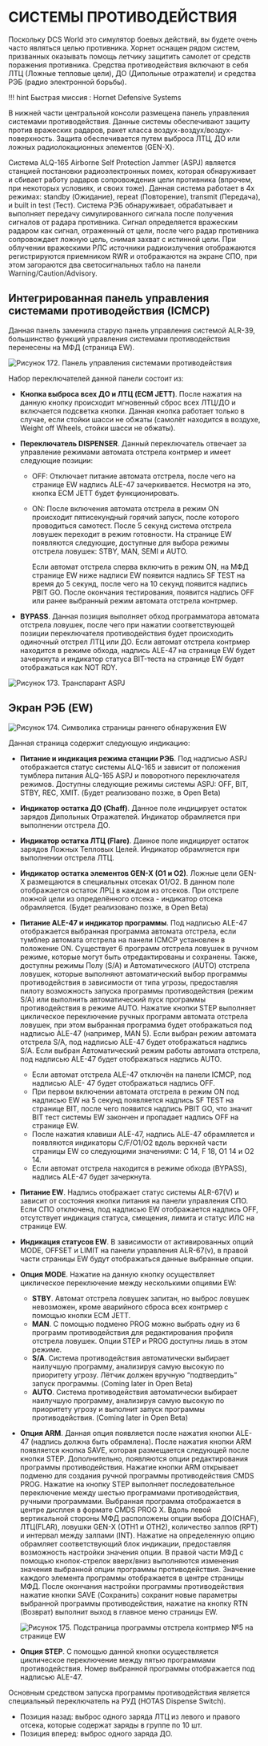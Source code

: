 # СИСТЕМЫ ПРОТИВОДЕЙСТВИЯ

Поскольку DCS World это симулятор боевых действий, вы будете очень часто являться целью
противника. Хорнет оснащен рядом систем, призванных оказывать помощь летчику защитить
самолет от средств поражения противника. Средства противодействия включают в себя ЛТЦ
(Ложные тепловые цели), ДО (Дипольные отражатели) и средства РЭБ (радио электронной
борьбы).

!!! hint
    Быстрая миссия : Hornet Defensive Systems

В нижней части центральной консоли размещена панель управления системами
противодействия. Данные системы обеспечивают защиту против вражеских радаров, ракет
класса воздух-воздух/воздух-поверхность. Защита обеспечивается путем выброса ЛТЦ, ДО или
ложных радиолокационных элементов (GEN-X).

Система ALQ-165 Airborne Self Protection Jammer (ASPJ) является станцией постановки
радиоэлектронных помех, которая обнаруживает и сбивает работу радаров сопровождения цели
противника (впрочем, при некоторых условиях, и своих тоже). Данная система работает в 4х
режимах: standby (Ожидание), repeat (Повторение), transmit (Передача), и built in test (Тест).
Система РЭБ обнаруживает, обрабатывает и выполняет передачу симулированного сигнала
после получения сигналов от радара противника. Сигнал определяется вражеским радаром как
сигнал, отраженный от цели, после чего радар противника сопровождает ложную цель, снимая
захват с истинной цели. При облучении вражескими РЛС источники радиоизлучения
отображаются регистрируются приемником RWR и отображаются на экране СПО, при этом
загораются два светосигнальных табло на панели Warning/Caution/Advisory.

## Интегрированная панель управления системами противодействия (ICMCP)

Данная панель заменила старую панель управления системой ALR-39, большинство функций
управления системами противодействия перенесены на МФД (страница EW).


![Рисунок 172. Панель управления системами противодействия](img/327-1.jpg)

Набор переключателей данной панели состоит из:

- **Кнопка выброса всех ДО и ЛТЦ (ECM JETT)**. После нажатия на данную кнопку
происходит мгновенный сброс всех ЛТЦ/ДО и включается подсветка кнопки. Данная
кнопка работает только в случае, если стойки шасси не обжаты (самолёт находится в
воздухе, Weight off Wheels, стойки шасси не обжаты).
- **Переключатель DISPENSER**. Данный переключатель отвечает за управление режимами
автомата отстрела контрмер и имеет следующие позиции:
    - OFF: Отключает питание автомата отстрела, после чего на странице EW
        надпись ALE-47 зачеркивается. Несмотря на это, кнопка ECM JETT будет
        функционировать.
    - ON: После включения автомата отстрела в режим ON происходит
        пятисекундный горячий запуск, после которого проводиться самотест. После
        5 секунд система отстрела ловушек переходит в режим готовности. На
    странице EW появляются следующие, доступные для выбора режимы
    отстрела ловушек: STBY, MAN, SEMI и AUTO.
    
        Если автомат отстрела сперва включить в режим ON, на МФД
        странице EW ниже надписи EW появится надпись SF TEST на время
        до 5 секунд, после чего на 10 секунд появится надпись PBIT GO.
        После окончания тестирования, появится надпись OFF или ранее
        выбранный режим автомата отстрела контрмер.
        
- **BYPASS**. Данная позиция выполняет обход программатора автомата отстрела
    ловушек, после чего при нажатии соответствующей позиции переключателя
    противодействия будет происходить одиночный отстрел ЛТЦ или ДО. Если
    автомат отстрела контрмер находится в режиме обхода, надпись ALE-47 на
    странице EW будет зачеркнута и индикатор статуса BIT-теста на странице EW
    будет отображаться как NOT RDY.




![Рисунок 173. Транспарант ASPJ](img/328-1.jpg)

## Экран РЭБ (EW)




![Рисунок 174. Символика страницы раннего обнаружения EW](img/329-1.jpg)

Данная страница содержит следующую индикацию:

- **Питание и индикация режима станции РЭБ**. Под надписью ASPJ отображается
        статус системы ALQ-165 и зависит от положения тумблера питания ALQ-165 ASPJ и
        поворотного переключателя режимов. Доступны следующие режимы системы ASPJ:
        OFF, BIT, STBY, REC, XMIT. (Будет реализовано позже, в Open Beta)
- **Индикатор остатка ДО (Chaff)**. Данное поле индицирует остаток зарядов
        Дипольных Отражателей. Индикатор обрамляется при выполнении отстрела ДО.
- **Индикатор остатка ЛТЦ (Flare)**. Данное поле индицирует остаток зарядов Ложных
        Тепловых Целей. Индикатор обрамляется при выполнении отстрела ЛТЦ.
- **Индикатор остатка элементов GEN-X (O1 и O2)**. Ложные цели GEN-X размещаются
        в специальных отсеках O1/O2. В данном поле отображается остаток ЛРЦ в каждом из
        отсеков. При отстреле ложной цели из определённого отсека - индикатор отсека
        обрамляется. (Будет реализовано позже, в Open Beta)
- **Питание ALE-47 и индикатор программы**. Под надписью ALE-47 отображается
        выбранная программа автомата отстрела, если тумблер автомата отстрела на панели
        ICMCP установлен в положение ON. Существует 6 программ отстрела ловушек в ручном
        режиме, которые могут быть отредактированы и сохранены. Также, доступны режимы
        Полу (S/A) и Автоматического (AUTO) отстрела ловушек, которые выполняют
    автоматический выбор программы противодействия в зависимости от типа угрозы,
    предоставляя пилоту возможность запуска программы противодействия (режим S/A)
    или выполнить автоматический пуск программы противодействия в режиме AUTO.
    Нажатие кнопки STEP выполняет циклическое переключение ручных программ
    автомата отстрела ловушек, при этом выбранная программа будет отображаться под
    надписью ALE-47 (например, MAN 5). Если выбран режим автомата отстрела S/A, под
    надписью ALE-47 будет отображаться надпись S/A. Если выбран Автоматический
    режим работы автомата отстрела, под надписью ALE-47 будет отображаться надпись
    AUTO.
    - Если автомат отстрела ALE-47 отключён на панели ICMCP, под надписью ALE-
             47 будет отображаться надпись OFF.
    - При первом включении автомата отстрела в режим ON под надписью EW на
             5 секунд появляется надпись SF TEST на странице BIT, после чего появится
             надпись PBIT GO, что значит BIT тест системы EW закончен и пропадает
             надпись OFF на странице EW.
    - После нажатия клавиши ALE-47, надпись ALE-47 обрамляется и появляются
             индикаторы C/F/O1/O2 вдоль верхней части страницы EW со следующими
             значениями: C 14, F 18, O1 14 и O2 14.
    - Если автомат отстрела находится в режиме обхода (BYPASS), надпись ALE-47
             будет зачеркнута.
- **Питание EW**. Надпись отображает статус системы ALR-67(V) и зависит от состояния
    кнопки питания на панели управления СПО. Если СПО отключена, под надписью EW
    отображается надпись OFF, отсутствует индикация статуса, смещения, лимита и статус
    ИЛС на странице EW.
- **Индикация статусов EW**. В зависимости от активированных опций MODE, OFFSET и
    LIMIT на панели управления ALR-67(v), в правой части страницы EW будут
    отображаться данные выбранные опции.
- **Опция MODE**. Нажатие на данную кнопку осуществляет циклическое переключение
    между несколькими опциями EW:
    - **STBY**. Автомат отстрела ловушек запитан, но выброс ловушек невозможен,
            кроме аварийного сброса всех контрмер с помощью кнопки ECM JETT.
    - **MAN**. С помощью подменю PROG можно выбрать одну из 6 программ
            противодействия для редактирования профиля отстрела ловушек. Опции
            STEP и PROG доступны лишь в этом режиме.
    - **S/A**. Система противодействия автоматически выбирает наилучшую
            программу, анализируя самую высокую по приоритету угрозу. Лётчик должен
            вручную “подтвердить” запуск программы. (Coming later in Open Beta)
    - **AUTO**. Система противодействия автоматически выбирает наилучшую
            программу, анализируя самую высокую по приоритету угрозу и выполнит
            запуск программы противодействия. (Coming later in Open Beta)
- **Опция ARM**. Данная опция появляется после нажатия кнопки ALE-47 (надпись должна
    быть обрамлена). После нажатия кнопки ARM появляется кнопка SAVE, которая
    размещается следующей после кнопки STEP. Дополнительно, появляются опции
        редактирования программы противодействия. Нажатие кнопки ARM открывает
        подменю для создания ручной программы противодействия CMDS PROG. Нажатие на
        кнопку STEP выполняет последовательное переключение между шестью программами
        противодействия, ручными программами. Выбранная программа отображается в
        центре дисплея в формате CMDS PROG X. Вдоль левой вертикальной стороны МФД
        расположены опции выбора ДО(CHAF), ЛТЦ(FLAR), ловушки GEN-X (OTH1 и OTH2),
        количество залпов (RPT) и интервал между залпами (INT). Нажатие на определенную
        опцию обрамляет соответствующий блок индикации, предоставляя возможность
        настройки значения опции. В правой части МФД с помощью кнопок-стрелок вверх/вниз
        выполняются изменения значения выбранной опции программы противодействия.
        Значение каждого элемента программы отображается в центре страницы МФД. После
        окончания настройки программы противодействия нажатие кнопки SAVE (Сохранить)
        сохранит новые параметры выбранной программы противодействия, нажатие на
        кнопку RTN (Возврат) выполнит выход в главное меню страницы EW.

    ![Рисунок 175. Подстраница программы отстрела контрмер №5 на странице EW](img/331-1.jpg)

- **Опция STEP**. С помощью данной кнопки осуществляется циклическое переключение
        между пятью программами противодействия. Номер выбранной программы
        отображается под надписью ALE-47.


Основным средством запуска программы противодействия является специальный переключатель
на РУД (HOTAS Dispense Switch).

  -    Позиция назад: выброс одного заряда ЛТЦ из левого и правого отсека, которые
             содержат заряды в группе по 10 шт.
  -    Позиция вперед: выброс одного заряда ДО.




